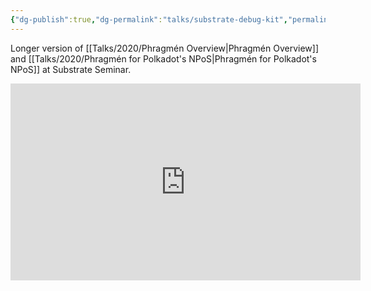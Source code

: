 ```yaml
---
{"dg-publish":true,"dg-permalink":"talks/substrate-debug-kit","permalink":"/talks/substrate-debug-kit/","created":"2023-08-28T20:03:03.000+07:00","updated":"2024-11-07T00:35:17.260+07:00"}
---
```


Longer version of [[Talks/2020/Phragmén Overview\|Phragmén Overview]] and [[Talks/2020/Phragmén for Polkadot's NPoS\|Phragmén for Polkadot's NPoS]] at Substrate Seminar.

<iframe width="560" height="315" src="https://www.youtube.com/embed/6omrrY11HEg" title="YouTube video player" frameborder="0" allow="accelerometer; autoplay; clipboard-write; encrypted-media; gyroscope; picture-in-picture" allowfullscreen></iframe>
